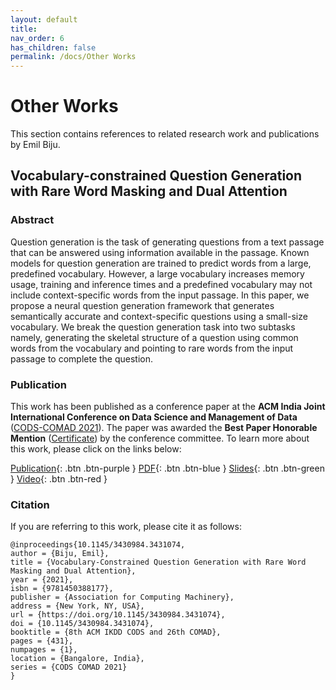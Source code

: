 ```yaml
---
layout: default
title: 
nav_order: 6
has_children: false
permalink: /docs/Other Works
---
```


# Other Works
This section contains references to related research work and publications by Emil Biju. 

## Vocabulary-constrained Question Generation with Rare Word Masking and Dual Attention

### Abstract
Question generation is the task of generating questions from a text passage that can be answered using information available in the passage. Known models for question generation are trained to predict words from a large, predefined vocabulary. However, a large vocabulary increases memory usage, training and inference times and a predefined vocabulary may not include context-specific words from the input passage. In this paper, we propose a neural question generation framework that generates semantically accurate and context-specific questions using a small-size vocabulary. We break the question generation task into two subtasks namely, generating the skeletal structure of a question using common words from the vocabulary and pointing to rare words from the input passage to complete the question.

### Publication
This work has been published as a conference paper at the **ACM India Joint International Conference on Data Science and Management of Data** ([CODS-COMAD 2021](https://cods-comad.in)). The paper was awarded the **Best Paper Honorable Mention** ([Certificate](https://emilbiju.github.io/indic-swipe/assets/YRS_Honorable_Mention.pdf)) by the conference committee. To learn more about this work, please click on the links below:

[Publication](https://dl.acm.org/doi/abs/10.1145/3430984.3431074){: .btn .btn-purple }
[PDF](https://emilbiju.github.io/indic-swipe/assets/Vocab-constrained-QG_CODS-COMAD.pdf){: .btn .btn-blue }
[Slides](https://emilbiju.github.io/indic-swipe/assets/Cods-Comad_presentation.pdf){: .btn .btn-green }
[Video](https://drive.google.com/file/d/1aLCYGa4ih1FyvX0oNp0aiu9Hnf0TAked/view){: .btn .btn-red }

### Citation
If you are referring to this work, please cite it as follows:

    @inproceedings{10.1145/3430984.3431074,
    author = {Biju, Emil},
    title = {Vocabulary-Constrained Question Generation with Rare Word Masking and Dual Attention},
    year = {2021},
    isbn = {9781450388177},
    publisher = {Association for Computing Machinery},
    address = {New York, NY, USA},
    url = {https://doi.org/10.1145/3430984.3431074},
    doi = {10.1145/3430984.3431074},
    booktitle = {8th ACM IKDD CODS and 26th COMAD},
    pages = {431},
    numpages = {1},
    location = {Bangalore, India},
    series = {CODS COMAD 2021}
    }


